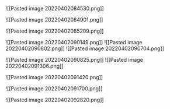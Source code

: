 ![[Pasted image 20220402084530.png]]

![[Pasted image 20220402084901.png]]

![[Pasted image 20220402085209.png]]


![[Pasted image 20220402090149.png]]
![[Pasted image 20220402090602.png]]
![[Pasted image 20220402090704.png]]


![[Pasted image 20220402090825.png]]
![[Pasted image 20220402091306.png]]

![[Pasted image 20220402091420.png]]

![[Pasted image 20220402091700.png]]


![[Pasted image 20220402092820.png]]



